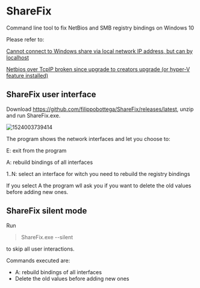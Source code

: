 # ShareFix
Command line tool to fix NetBios and SMB registry bindings on Windows 10

Please refer to:

[Cannot connect to Windows share via local network IP address, but can by localhost](https://superuser.com/questions/1240213/cannot-connect-to-windows-share-via-local-network-ip-address-but-can-by-localho?utm_medium=organic&utm_source=google_rich_qa&utm_campaign=google_rich_qa)

[Netbios over TcpIP broken since upgrade to creators upgrade (or hyper-V feature installed)](https://answers.microsoft.com/en-us/windows/forum/windows_10-networking-winpc/netbios-over-tcpip-broken-since-upgrade-to/fd141dd9-8500-419d-b8e7-ac7255f44ec0?messageId=64e9e7d7-ba23-4e49-a4ef-901cd60f1c7b)

## ShareFix user interface

Download https://github.com/filippobottega/ShareFix/releases/latest, unzip and run ShareFix.exe.

![1524003739414](https://github.com/filippobottega/ShareFix/blob/master/ScreenShots/1524003739414.png)

The program shows the network interfaces and let you choose to:

E: exit from the program

A: rebuild bindings of all interfaces

1..N: select an interface for witch you need to rebuild the registry bindings

If you select A the program wll ask you if you want to delete the old values before adding new ones.

## ShareFix silent mode

Run 

> ShareFix.exe --silent 

to skip all user interactions.

Commands executed are:

- A: rebuild bindings of all interfaces
- Delete the old values before adding new ones
